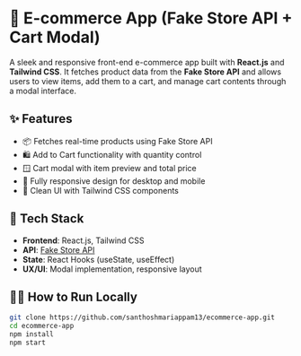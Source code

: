 # 🛒 E-commerce App (Fake Store API + Cart Modal)

A sleek and responsive front-end e-commerce app built with **React.js** and **Tailwind CSS**. It fetches product data from the **Fake Store API** and allows users to view items, add them to a cart, and manage cart contents through a modal interface.

## ✨ Features

- 📦 Fetches real-time products using Fake Store API
- 🛍️ Add to Cart functionality with quantity control
- 🪟 Cart modal with item preview and total price
- 📱 Fully responsive design for desktop and mobile
- 🎯 Clean UI with Tailwind CSS components

## 🚀 Tech Stack

- **Frontend**: React.js, Tailwind CSS
- **API**: [Fake Store API](https://fakestoreapi.com/)
- **State**: React Hooks (useState, useEffect)
- **UX/UI**: Modal implementation, responsive layout

## 🧑‍💻 How to Run Locally

```bash
git clone https://github.com/santhoshmariappam13/ecommerce-app.git
cd ecommerce-app
npm install
npm start
